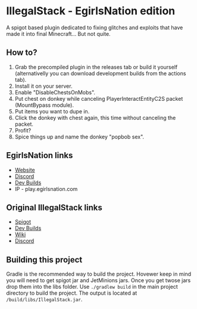 # IllegalStack - EgirlsNation edition
A spigot based plugin dedicated to fixing glitches and exploits that have made it into final Minecraft... But not quite.


## How to?
1. Grab the precompiled plugin in the releases tab or build it yourself (alternativelly you can download development builds from the actions tab).
2. Install it on your server.
3. Enable "DisableChestsOnMobs".
4. Put chest on donkey while canceling PlayerInteractEntityC2S packet (MountBypass module).
5. Put items you want to dupe in.
6. Click the donkey with chest again, this time without canceling the packet.
7. Profit?
8. Spice things up and name the donkey "popbob sex".

## EgirlsNation links
- [Website](https://egirlsnation.com/)
- [Discord](https://discord.egirlsnation.com/)
- [Dev Builds](https://github.com/Lerbiq/IllegalStack/actions)
- IP - play.egirlsnation.com

## Original IllegalStack links

- [Spigot](https://www.spigotmc.org/resources/dupe-fixes-illegal-stack-remover.44411/)
- [Dev Builds](https://ci.athion.net/job/IllegalStack/)
- [Wiki](https://github.com/dniym/IllegalStack/wiki/FAQ)
- [Discord](https://discord.gg/Gsx4QaT)

## Building this project

Gradle is the recommended way to build the project. Hovewer keep in mind you will need to get spigot jar and JetMinions jars.
Once you get twose jars drop them into the libs folder.
Use `./gradlew build` in the main project directory to build the project.
The output is located at `/build/libs/IllegalStack.jar`.

